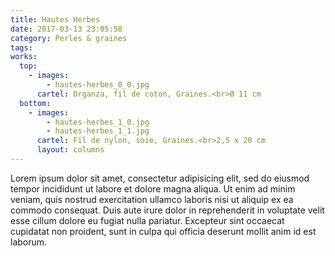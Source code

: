 ```yaml
---
title: Hautes Herbes
date: 2017-03-13 23:05:58
category: Perles & graines
tags:
works:
  top:
    - images:
        - hautes-herbes_0_0.jpg
      cartel: Organza, fil de coton, Graines.<br>Ø 11 cm
  bottom:
    - images:
        - hautes-herbes_1_0.jpg
        - hautes-herbes_1_1.jpg
      cartel: Fil de nylon, soie, Graines.<br>2,5 x 20 cm
      layout: columns
---
```


Lorem ipsum dolor sit amet, consectetur adipisicing elit, sed do eiusmod tempor incididunt ut labore et dolore magna aliqua. Ut enim ad minim veniam, quis nostrud exercitation ullamco laboris nisi ut aliquip ex ea commodo consequat. Duis aute irure dolor in reprehenderit in voluptate velit esse cillum dolore eu fugiat nulla pariatur. Excepteur sint occaecat cupidatat non proident, sunt in culpa qui officia deserunt mollit anim id est laborum.
